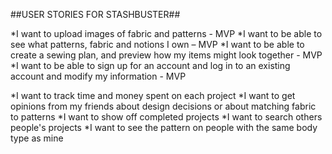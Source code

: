 ##USER STORIES FOR STASHBUSTER##

*I want to upload images of fabric and patterns - MVP
*I want to be able to see what patterns, fabric and notions I own – MVP
*I want to be able to create a sewing plan, and preview how my items might look together - MVP
*I want to be able to sign up for an account and log in to an existing account and modify my information - MVP


*I want to track time and money spent on each project
*I want to get opinions from my friends about design decisions or about matching fabric to patterns 
*I want to show off completed projects 
*I want to search others people's projects
*I want to see the pattern on people with the same body type as mine








